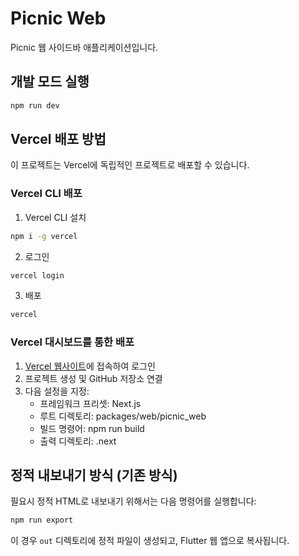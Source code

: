 # Picnic Web

Picnic 웹 사이드바 애플리케이션입니다.

## 개발 모드 실행

```bash
npm run dev
```

## Vercel 배포 방법

이 프로젝트는 Vercel에 독립적인 프로젝트로 배포할 수 있습니다.

### Vercel CLI 배포

1. Vercel CLI 설치
```bash
npm i -g vercel
```

2. 로그인
```bash
vercel login
```

3. 배포
```bash
vercel
```

### Vercel 대시보드를 통한 배포

1. [Vercel 웹사이트](https://vercel.com)에 접속하여 로그인
2. 프로젝트 생성 및 GitHub 저장소 연결
3. 다음 설정을 지정:
   - 프레임워크 프리셋: Next.js
   - 루트 디렉토리: packages/web/picnic_web
   - 빌드 명령어: npm run build
   - 출력 디렉토리: .next

## 정적 내보내기 방식 (기존 방식)

필요시 정적 HTML로 내보내기 위해서는 다음 명령어를 실행합니다:

```bash
npm run export
```

이 경우 `out` 디렉토리에 정적 파일이 생성되고, Flutter 웹 앱으로 복사됩니다. 